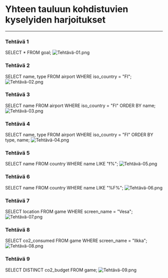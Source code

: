 # Yhteen tauluun kohdistuvien kyselyiden harjoitukset
___
### Tehtävä 1
SELECT * FROM goal;
![Tehtävä-01.png](Teht%C3%A4v%C3%A4-01.png)

### Tehtävä 2
SELECT name, type FROM airport WHERE iso_country = "FI";
![Tehtävä-02.png](Teht%C3%A4v%C3%A4-02.png)

### Tehtävä 3
SELECT name FROM airport WHERE iso_country = "FI" ORDER BY name;
![Tehtävä-03.png](Teht%C3%A4v%C3%A4-03.png)

### Tehtävä 4
SELECT name, type FROM airport WHERE iso_country = "FI" ORDER BY type, name;
![Tehtävä-04.png](Teht%C3%A4v%C3%A4-04.png)

### Tehtävä 5
SELECT name FROM country WHERE name LIKE "f%";
![Tehtävä-05.png](Teht%C3%A4v%C3%A4-05.png)

### Tehtävä 6
SELECT name FROM country WHERE name LIKE "%F%";
![Tehtävä-06.png](Teht%C3%A4v%C3%A4-06.png)

### Tehtävä 7
SELECT location FROM game WHERE screen_name = "Vesa";
![Tehtävä-07.png](Teht%C3%A4v%C3%A4-07.png)

### Tehtävä 8
SELECT co2_consumed FROM game WHERE screen_name = "Ilkka";
![Tehtävä-08.png](Teht%C3%A4v%C3%A4-08.png)

### Tehtävä 9
SELECT DISTINCT co2_budget FROM game;
![Tehtävä-09.png](Teht%C3%A4v%C3%A4-09.png)
